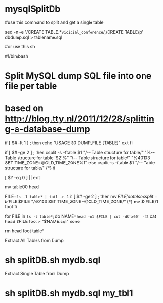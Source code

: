 # mysqlSplitDb

#use this command to split and get a single table

sed -n -e '/CREATE TABLE.*`vicidial_conference`/,/CREATE TABLE/p' dbdump.sql > tablename.sql


#or use this sh

#!/bin/bash

####
# Split MySQL dump SQL file into one file per table
# based on http://blog.tty.nl/2011/12/28/splitting-a-database-dump
####

if [ $# -lt 1 ] ; then
  echo "USAGE $0 DUMP_FILE [TABLE]"
  exit
fi

if [ $# -ge 2 ] ; then
  csplit -s -ftable $1 "/-- Table structure for table/" "%-- Table structure for table `$2`%" "/-- Table structure for table/" "%40103 SET TIME_ZONE=@OLD_TIME_ZONE%1"
else
  csplit -s -ftable $1 "/-- Table structure for table/" {*}
fi

[ $? -eq 0 ] || exit

mv table00 head

FILE=`ls -1 table* | tail -n 1`
if [ $# -ge 2 ] ; then
  mv $FILE foot
else
  csplit -b '%d' -s -f$FILE $FILE "/40103 SET TIME_ZONE=@OLD_TIME_ZONE/" {*}
  mv ${FILE}1 foot
fi

for FILE in `ls -1 table*`; do
  NAME=`head -n1 $FILE | cut -d$'x60' -f2`
  cat head $FILE foot > "$NAME.sql"
done

rm head foot table*





Extract All Tables from Dump
# sh splitDB.sh mydb.sql


Extract Single Table from Dump
# sh splitDB.sh mydb.sql my_tbl1

 

